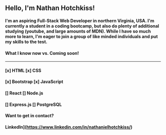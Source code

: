 ## **Hello, I'm Nathan Hotchkiss!**

#### I'm an aspiring Full-Stack Web Developer in northern Virginia, USA. I'm currently a student in a coding bootcamp, but also do plenty of additional studying (youtube, and large amounts of MDN). While I have so much more to learn, I'm eager to join a group of like minded individuals and put my skills to the test.

#### What I know now vs. Coming soon!
-------------------------------------

#### [x] HTML        [x] CSS
#### [x] Bootstrap   [x] JavaScript
#### [] React        [] Node.js
#### [] Express.js   [] PostgreSQL


#### Want to get in contact? 
#### LinkedIn](https://www.linkedin.com/in/nathanielhotchkiss/)
